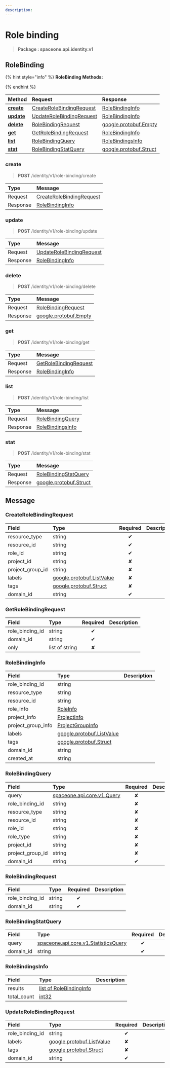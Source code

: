 ```yaml
---
description:  
---
```

# Role binding

>  **Package : spaceone.api.identity.v1**

## RoleBinding

{% hint style="info" %}
**RoleBinding Methods:**

{%  endhint %}


| Method | Request | Response |
| :----- | :-------- | :-------- |
| [**create**](role-binding.md#create)|   [CreateRoleBindingRequest](role-binding.md#createrolebindingrequest) |   [RoleBindingInfo](role-binding.md#rolebindinginfo) |
| [**update**](role-binding.md#update)|   [UpdateRoleBindingRequest](role-binding.md#updaterolebindingrequest) |   [RoleBindingInfo](role-binding.md#rolebindinginfo) |
| [**delete**](role-binding.md#delete)|   [RoleBindingRequest](role-binding.md#rolebindingrequest) |  [google.protobuf.Empty](https://github.com/protocolbuffers/protobuf/blob/master/src/google/protobuf/empty.proto)|
| [**get**](role-binding.md#get)|   [GetRoleBindingRequest](role-binding.md#getrolebindingrequest) |   [RoleBindingInfo](role-binding.md#rolebindinginfo) |
| [**list**](role-binding.md#list)|   [RoleBindingQuery](role-binding.md#rolebindingquery) |   [RoleBindingsInfo](role-binding.md#rolebindingsinfo) |
| [**stat**](role-binding.md#stat)|   [RoleBindingStatQuery](role-binding.md#rolebindingstatquery) |  [google.protobuf.Struct](https://github.com/protocolbuffers/protobuf/blob/master/src/google/protobuf/struct.proto)| 
 

 
### create
> **POST** /identity/v1/role-binding/create
>


| Type | Message |
| :--- | :--- |
| Request | [CreateRoleBindingRequest](role-binding.md#createrolebindingrequest) |
| Response |  [RoleBindingInfo](role-binding.md#rolebindinginfo)  |
 
 

 
### update
> **POST** /identity/v1/role-binding/update
>


| Type | Message |
| :--- | :--- |
| Request | [UpdateRoleBindingRequest](role-binding.md#updaterolebindingrequest) |
| Response |  [RoleBindingInfo](role-binding.md#rolebindinginfo)  |
 
 

 
### delete
> **POST** /identity/v1/role-binding/delete
>


| Type | Message |
| :--- | :--- |
| Request | [RoleBindingRequest](role-binding.md#rolebindingrequest) |
| Response | [google.protobuf.Empty](https://github.com/protocolbuffers/protobuf/blob/master/src/google/protobuf/empty.proto) |
 
 

 
### get
> **POST** /identity/v1/role-binding/get
>


| Type | Message |
| :--- | :--- |
| Request | [GetRoleBindingRequest](role-binding.md#getrolebindingrequest) |
| Response |  [RoleBindingInfo](role-binding.md#rolebindinginfo)  |
 
 

 
### list
> **POST** /identity/v1/role-binding/list
>


| Type | Message |
| :--- | :--- |
| Request | [RoleBindingQuery](role-binding.md#rolebindingquery) |
| Response |  [RoleBindingsInfo](role-binding.md#rolebindingsinfo)  |
 
 

 
### stat
> **POST** /identity/v1/role-binding/stat
>


| Type | Message |
| :--- | :--- |
| Request | [RoleBindingStatQuery](role-binding.md#rolebindingstatquery) |
| Response | [google.protobuf.Struct](https://github.com/protocolbuffers/protobuf/blob/master/src/google/protobuf/struct.proto) |


## 

## Message

### CreateRoleBindingRequest
| Field | Type | Required | Description |
| :--- | :--- | :---: | :--- |
| resource_type |string|✔| |
| resource_id |string|✔| |
| role_id |string|✔| |
| project_id |string|✘| |
| project_group_id |string|✘| |
| labels |[google.protobuf.ListValue](https://developers.google.com/protocol-buffers/docs/reference/overview)|✘| |
| tags |[google.protobuf.Struct](https://github.com/protocolbuffers/protobuf/blob/master/src/google/protobuf/struct.proto)|✘| |
| domain_id |string|✔| |

### GetRoleBindingRequest
| Field | Type | Required | Description |
| :--- | :--- | :---: | :--- |
| role_binding_id |string|✔| |
| domain_id |string|✔| |
| only |list of string|✘| |

### RoleBindingInfo
| Field | Type |  Description |
| :--- | :--- | :--- |
| role_binding_id |string | |
| resource_type |string | |
| resource_id |string | |
| role_info |[RoleInfo](role-binding.md#roleinfo) | |
| project_info |[ProjectInfo](role-binding.md#projectinfo) | |
| project_group_info |[ProjectGroupInfo](role-binding.md#projectgroupinfo) | |
| labels |[google.protobuf.ListValue](https://developers.google.com/protocol-buffers/docs/reference/overview) | |
| tags |[google.protobuf.Struct](https://github.com/protocolbuffers/protobuf/blob/master/src/google/protobuf/struct.proto) | |
| domain_id |string | |
| created_at |string | |

### RoleBindingQuery
| Field | Type | Required | Description |
| :--- | :--- | :---: | :--- |
| query |[spaceone.api.core.v1.Query](https://spaceone-dev.gitbook.io/api-reference/common-v1/search-query)|✘| |
| role_binding_id |string|✘| |
| resource_type |string|✘| |
| resource_id |string|✘| |
| role_id |string|✘| |
| role_type |string|✘| |
| project_id |string|✘| |
| project_group_id |string|✘| |
| domain_id |string|✔| |

### RoleBindingRequest
| Field | Type | Required | Description |
| :--- | :--- | :---: | :--- |
| role_binding_id |string|✔| |
| domain_id |string|✔| |

### RoleBindingStatQuery
| Field | Type | Required | Description |
| :--- | :--- | :---: | :--- |
| query |[spaceone.api.core.v1.StatisticsQuery](https://spaceone-dev.gitbook.io/api-reference/common-v1/statistics-query)|✔| |
| domain_id |string|✔| |

### RoleBindingsInfo
| Field | Type |  Description |
| :--- | :--- | :--- |
| results |[list of RoleBindingInfo](role-binding.md#rolebindinginfo) | |
| total_count |[int32](https://github.com/protocolbuffers/protobuf/blob/master/src/google/protobuf/type.proto) | |

### UpdateRoleBindingRequest
| Field | Type | Required | Description |
| :--- | :--- | :---: | :--- |
| role_binding_id |string|✔| |
| labels |[google.protobuf.ListValue](https://developers.google.com/protocol-buffers/docs/reference/overview)|✘| |
| tags |[google.protobuf.Struct](https://github.com/protocolbuffers/protobuf/blob/master/src/google/protobuf/struct.proto)|✘| |
| domain_id |string|✔| |
